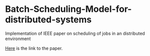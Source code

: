 # Batch-Scheduling-Model-for-distributed-systems
Implementation of IEEE paper on scheduling of jobs in an distributed environment

[Here](https://ieeexplore.ieee.org/document/7913119) is the link to the paper.
